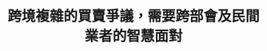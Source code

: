 ---
id: "80"
lang: zh-tw
publish: "TRUE"
description: 「宅配貨到付款（超商取貨付款）境外詐騙包裹氾濫，受害者求助無門！」連署案
selected: "FALSE"
blog_selected: "FALSE"
thumbnail: https://img.youtube.com/vi/0UNUqgFtaK0/maxresdefault.jpg
cover: https://youtu.be/0UNUqgFtaK0
title: 跨境複雜的買賣爭議，需要跨部會及民間業者的智慧面對
introduction:
  content: >-
    海外網購遇到問題，消費者該怎麼辦？貨物從境外，經過報關，進到國內，最後到消費者手中，其實是一個比想像中更複雜的過程。政府能夠做多少？先從盤點現實、釐清爭點開始，面對新興的消費爭議，需要民間業者、團體與個人的力量一起面對，合作朝向解法的道路。這次，跨部會一起開了多場的籌備會議。前期的「對齊認知」工作，終於合併出一個完整對外的「流程圖」：簡化、轉譯並且聆聽，讓多元角色的知情（informed）討論成為可能。

    協作會議結束後，海關的實名認證App強化「委任查核」功能，各部會加強既有作為；國內兩大超商也決定善盡企業社會道德責任，協助民眾居中協調超商貨到付款領取的跨境包裹進行退款事宜。消費者與公私部門的多元角色對話、共思解法，讓複雜的議題得以推進、落實。
  image: https://cm.pdis.tw/images/post/11yVCIFJES_l9EbtZgr38a9qNyxkHdeo8.jpg
color: red
join:
  type: 提
  title: 「宅配貨到付款（超商取貨付款）境外詐騙包裹氾濫，受害者求助無門！」
  link: https://join.gov.tw/idea/detail/33b36712-70c3-410a-943a-1f7ad9720b9a
  image: https://cm.pdis.tw/images/post/1BjGHM3_Joly-ZRRxVL706TcxhtDKeeVO.jpg
layout: post
departments:
  - 交通部
  - 財政部
  - 內政部
  - 經濟部
tags:
  - 消費
  - 法規
  - 公私協力
embed:
  agenda_book:
    links:
      - https://issuu.com/pdis.tw/docs/______________________________________________80__
  mind_map:
    links:
      - https://miro.com/app/live-embed/o9J_klGENb8=/?moveToViewport=-13488,-269,32875,14845&embedAutoplay=true
  ministry_slide:
    links:
      - https://issuu.com/pdis.tw/docs/_e7_ac_ac80_e6_ac_a1_e5_8d_94_e4_bd_e89cac1a91bef4
      - https://issuu.com/pdis.tw/docs/_e9_96_8b_e6_94_be_e6_94_bf_e5_ba_9_a075ed55532b57
      - https://issuu.com/pdis.tw/docs/_e7_ac_ac80_e6_ac_a1_e5_8d_94_e4_bd_9c_e6_9c_83_e8
      - https://issuu.com/pdis.tw/docs/_e7_b0_a1_e5_a0_b1-_e5_a2_83_e5_a4_96_e8_a9_90_e9_
  host_slide:
    links:
      - https://issuu.com/pdis.tw/docs/_e9_96_8b_e6_94_be_e6_94_bf_e5_ba_9c_e7_ac_ac80_e6
  live:
    links:
      - https://www.youtube.com/watch?v=8cDsmdcbniE
  transcript:
    links:
      - https://sayit.pdis.nat.gov.tw/2020-10-30-%E9%96%8B%E6%94%BE%E6%94%BF%E5%BA%9C%E7%AC%AC80%E6%AC%A1%E5%8D%94%E4%BD%9C%E6%9C%83%E8%AD%B0
pictures:
  - https://cm.pdis.tw/images/post/13Es_ToCguvsVi38TZYB02qCN5nZnlpAj.jpg
  - https://cm.pdis.tw/images/post/1NGQZ9-4EWfdDto_vYO9KpYj7e-Lxjibo.jpg
  - https://cm.pdis.tw/images/post/1Lpc3LOYZr0Z5rOUnQ3MKY54RBRtzauQp.jpg
---